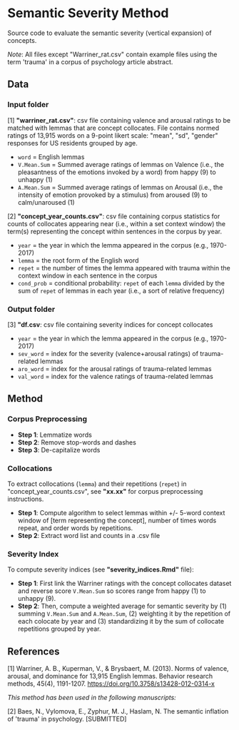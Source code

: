 # Semantic Severity Method
Source code to evaluate the semantic severity (vertical expansion) of concepts. 

*Note*: All files except "Warriner_rat.csv" contain example files using the term 'trauma' in a corpus of psychology article abstract. 

## Data

### Input folder

[1] **"warriner_rat.csv"**: csv file containing valence and arousal ratings to be matched with lemmas that are concept collocates. File contains normed ratings of 13,915 words on a 9-point likert scale: "mean", "sd", "gender" responses for US residents grouped by age.
- `word` = English lemmas
- `V.Mean.Sum` = Summed average ratings of lemmas on Valence (i.e., the pleasantness of the emotions invoked by a word) from happy (9) to unhappy (1) 
- `A.Mean.Sum` = Summed average ratings of lemmas on Arousal (i.e., the intensity of emotion provoked by a stimulus) from aroused (9) to calm/unaroused (1) 

[2] **"concept_year_counts.csv"**: csv file containing corpus statistics for counts of collocates appearing near (i.e., within a set context window) the term(s) representing the concept within sentences in the corpus by year.
- `year` = the year in which the lemma appeared in the corpus (e.g., 1970-2017)
- `lemma` = the root form of the English word
- `repet` = the number of times the lemma appeared with trauma within the context window in each sentence in the corpus
- `cond_prob` = conditional probability: `repet` of each `lemma` divided by the sum of `repet` of lemmas in each year (i.e., a sort of relative frequency)

### Output folder

[3] **"df.csv**: csv file containing severity indices for concept collocates
- `year` = the year in which the lemma appeared in the corpus (e.g., 1970-2017)
- `sev_word` = index for the severity (valence+arousal ratings) of trauma-related lemmas
- `aro_word` = index for the arousal ratings of trauma-related lemmas
- `val_word` = index for the valence ratings of trauma-related lemmas

## Method

### Corpus Preprocessing
- **Step 1**: Lemmatize words
- **Step 2**: Remove stop-words and dashes
- **Step 3**: De-capitalize words

### Collocations
To extract collocations (`lemma`) and their repetitions (`repet`) in "concept_year_counts.csv", see **"xx.xx"** for corpus preprocessing instructions.
- **Step 1**: Compute algorithm to select lemmas within +/- 5-word context window of [term representing the concept], number of times words repeat, and order words by repetitions. 
- **Step 2**: Extract word list and counts in a .csv file

### Severity Index
To compute severity indices (see **"severity_indices.Rmd"** file):
- **Step 1**: First link the Warriner ratings with the concept collocates dataset and reverse score `V.Mean.Sum` so scores range from happy (1) to unhappy (9). 
- **Step 2**: Then, compute a weighted average for semantic severity by (1) summing `V.Mean.Sum` and `A.Mean.Sum`, (2) weighting it by the repetition of each colocate by year and (3) standardizing it by the sum of collocate repetitions grouped by year.

## References

[1] Warriner, A. B., Kuperman, V., & Brysbaert, M. (2013). Norms of valence, arousal, and dominance for 13,915 English lemmas. Behavior research methods, 45(4), 1191-1207. https://doi.org/10.3758/s13428-012-0314-x

*This method has been used in the following manuscripts:* 

[2] Baes, N., Vylomova, E., Zyphur, M. J., Haslam, N. The semantic inflation of 'trauma' in psychology. [SUBMITTED]
